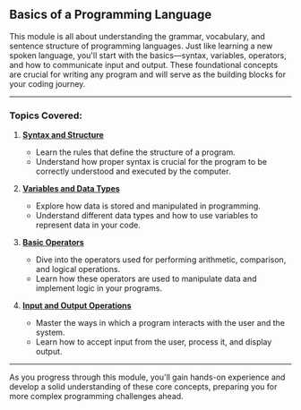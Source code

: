 
## Basics of a Programming Language

This module is all about understanding the grammar, vocabulary, and sentence structure of programming languages. Just like learning a new spoken language, you'll start with the basics—syntax, variables, operators, and how to communicate input and output. These foundational concepts are crucial for writing any program and will serve as the building blocks for your coding journey.

---

### Topics Covered:

1. **[Syntax and Structure](https://github.com/PeteComSci/intro_comprog/tree/main/topics/basics/topics/syntax_structure)**
   - Learn the rules that define the structure of a program.
   - Understand how proper syntax is crucial for the program to be correctly understood and executed by the computer.

2. **[Variables and Data Types](https://github.com/PeteComSci/intro_comprog/tree/main/topics/basics/topics/variables_data_types)**
   - Explore how data is stored and manipulated in programming.
   - Understand different data types and how to use variables to represent data in your code.

3. **[Basic Operators](https://github.com/PeteComSci/intro_comprog/tree/main/topics/basics/topics/operators)**
   - Dive into the operators used for performing arithmetic, comparison, and logical operations.
   - Learn how these operators are used to manipulate data and implement logic in your programs.

4. **[Input and Output Operations](https://github.com/PeteComSci/intro_comprog/tree/main/topics/basics/topics/input_output)**
   - Master the ways in which a program interacts with the user and the system.
   - Learn how to accept input from the user, process it, and display output.

---

As you progress through this module, you'll gain hands-on experience and develop a solid understanding of these core concepts, preparing you for more complex programming challenges ahead.

